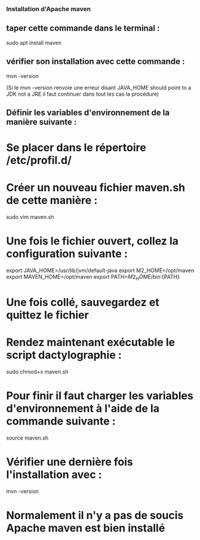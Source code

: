 ### Installation d'Apache maven

## taper cette commande dans le terminal :

sudo apt install maven

## vérifier son installation avec cette commande :

mvn -version

(Si le mvn -version renvoie une erreur disant JAVA_HOME should point to a JDK not a JRE il faut continuer dans tout les cas la procédure)

## Définir les variables d'environnement de la manière suivante :

# Se placer dans le répertoire /etc/profil.d/

# Créer un nouveau fichier maven.sh de cette manière :

sudo vim maven.sh 

# Une fois le fichier ouvert, collez la configuration suivante :

export JAVA_HOME=/usr/lib/jvm/default-java
export M2_HOME=/opt/maven
export MAVEN_HOME=/opt/maven
export PATH=${M2_HOME}/bin:${PATH}

# Une fois collé, sauvegardez et quittez le fichier 

# Rendez maintenant exécutable le script dactylographie :

sudo chmod+x maven.sh

# Pour finir il faut charger les variables d'environnement à l'aide de la commande suivante :

source maven.sh

# Vérifier une dernière fois l'installation avec :

mvn -version

# Normalement il n'y a pas de soucis Apache maven est bien installé
